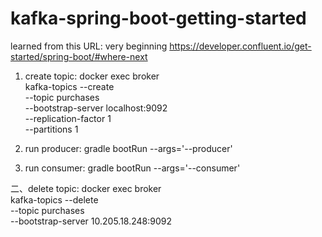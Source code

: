 # kafka-spring-boot-getting-started
learned from this URL: very beginning
https://developer.confluent.io/get-started/spring-boot/#where-next


1. create topic:
docker exec broker \
kafka-topics --create \
--topic purchases \
--bootstrap-server localhost:9092 \
--replication-factor 1 \
--partitions 1

2. run producer:
   gradle bootRun --args='--producer'

2. run consumer:
   gradle bootRun --args='--consumer'

   

二、delete topic:
docker exec broker \
kafka-topics --delete \
--topic purchases \
--bootstrap-server 10.205.18.248:9092



